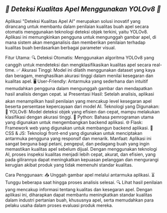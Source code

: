 ## ***🍏 Deteksi Kualitas Apel Menggunakan YOLOv8 🍎***

Aplikasi "Deteksi Kualitas Apel AI" merupakan solusi inovatif yang dirancang untuk membantu dalam penilaian kualitas buah apel secara otomatis menggunakan teknologi deteksi objek terkini, yaitu YOLOv8. Aplikasi ini memungkinkan pengguna untuk mengunggah gambar apel, di mana sistem akan menganalisis dan memberikan penilaian terhadap kualitas buah berdasarkan berbagai parameter visual.

Fitur Utama:
🔍 Deteksi Otomatis: Menggunakan algoritma YOLOv8 yang canggih untuk mendeteksi dan mengklasifikasikan kualitas apel secara real-time.
✅ Akurasi Tinggi: Model ini dilatih menggunakan dataset yang kaya dan beragam, menghasilkan akurasi tinggi dalam menilai kesegaran dan kualitas apel.
🖥️ User-Friendly: Antarmuka yang sederhana dan intuitif memudahkan pengguna dalam mengunggah gambar dan mendapatkan hasil analisis dengan cepat.
📊 Presentasi Hasil: Setelah analisis, aplikasi akan menampilkan hasil penilaian yang mencakup level kesegaran apel beserta persentase kepercayaan dari model AI.
Teknologi yang Digunakan:
🤖 YOLOv8: Model deteksi objek yang efisien dan cepat, mampu melakukan klasifikasi dengan akurasi tinggi.
🐍 Python: Bahasa pemrograman utama yang digunakan untuk mengembangkan backend aplikasi.
🌐 Flask: Framework web yang digunakan untuk membangun backend aplikasi.
🎨 CSS & JS: Teknologi front-end yang digunakan untuk menciptakan antarmuka pengguna yang responsif dan menarik.
Manfaat:
Aplikasi ini sangat berguna bagi petani, pengepul, dan pedagang buah yang ingin memastikan kualitas apel sebelum dijual. Dengan menggunakan teknologi AI, proses inspeksi kualitas menjadi lebih cepat, akurat, dan efisien, yang pada gilirannya dapat meningkatkan kepuasan pelanggan dan mengurangi kerugian akibat produk yang tidak memenuhi standar kualitas.

Cara Penggunaan:
📥 Unggah gambar apel melalui antarmuka aplikasi.
⏳ Tunggu beberapa saat hingga proses analisis selesai.
🔍 Lihat hasil penilaian yang mencakup informasi tentang kualitas dan kesegaran apel.
Dengan aplikasi ini, diharapkan dapat membantu meningkatkan standar kualitas dalam industri pertanian buah, khususnya apel, serta memudahkan para pelaku usaha dalam proses evaluasi produk mereka.
